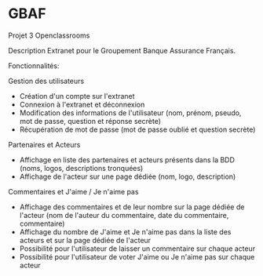 # GBAF
Projet 3 Openclassrooms

Description
Extranet pour le Groupement Banque Assurance Français.

Fonctionnalités:

Gestion des utilisateurs

- Création d'un compte sur l'extranet
- Connexion à l'extranet et déconnexion
- Modification des informations de l'utilisateur (nom, prénom, pseudo, mot de passe, question et réponse secrète)
- Récupération de mot de passe (mot de passe oublié et question secrète)

Partenaires et Acteurs

- Affichage en liste des partenaires et acteurs présents dans la BDD (noms, logos, descriptions tronquées)
- Affichage de l'acteur sur une page dédiée (nom, logo, description)

Commentaires et J'aime / Je n'aime pas

- Affichage des commentaires et de leur nombre sur la page dédiée de l'acteur (nom de l'auteur du commentaire, date du commentaire, commentaire)
- Affichage du nombre de J'aime et Je n'aime pas dans la liste des acteurs et sur la page dédiée de l'acteur
- Possibilité pour l'utilisateur de laisser un commentaire sur chaque acteur
- Possibilité pour l'utilisateur de voter J'aime ou Je n'aime pas sur chaque acteur
